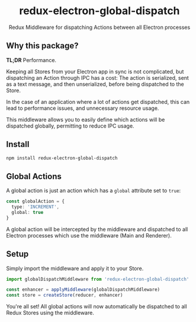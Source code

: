 <h1 align="center">redux-electron-global-dispatch</h1>

<center>Redux Middleware for dispatching Actions between all Electron processes</center>


Why this package?
-----------------

**TL;DR** Performance.

Keeping all Stores from your Electron app in sync is not complicated, but dispatching an Action through IPC has a cost: The action is serialized, sent as a text message, and then unserialized, before being dispatched to the Store.

In the case of an application where a lot of actions get dispatched, this can lead to performance issues, and unnecessary resource usage.

This middleware allows you to easily define which actions will be dispatched globally, permitting to reduce IPC usage.


Install
-------

```sh
npm install redux-electron-global-dispatch
```


Global Actions
--------------

A global action is just an action which has a `global` attribute set to `true`:

```ts
const globalAction = {
  type: 'INCREMENT',
  global: true
}
```

A global action will be intercepted by the middleware and dispatched to all Electron processes which use the middleware (Main and Renderer).


Setup
-----

Simply import the middleware and apply it to your Store.

```ts
import globalDispatchMiddleware from 'redux-electron-global-dispatch'

const enhancer = applyMiddleware(globalDispatchMiddleware)
const store = createStore(reducer, enhancer)
```

You're all set! All global actions will now automatically be dispatched to all Redux Stores using the middleware.
